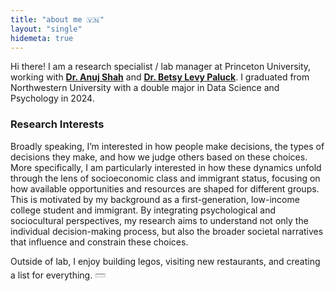 ```yaml
---
title: "about me 🇻🇳"
layout: "single"
hidemeta: true
---
```


Hi there! I am a research specialist / lab manager at Princeton University, working with [**Dr. Anuj Shah**](https://anujkshah.com) and [**Dr. Betsy Levy Paluck**](http://www.betsylevypaluck.com/). I graduated from Northwestern University with a double major in Data Science and Psychology in 2024.

### **Research Interests** 
Broadly speaking, I’m interested in how people make decisions, the types of decisions they make, and how we judge others based on these choices. More specifically, I am particularly interested in how these dynamics unfold through the lens of socioeconomic class and immigrant status, focusing on how available opportunities and resources are shaped for different groups. This is motivated by my background as a first-generation, low-income college student and immigrant. 
By integrating psychological and sociocultural perspectives, my research aims to understand not only the individual decision-making process, but also the broader societal narratives that influence and constrain these choices. 

Outside of lab, I enjoy building legos, visiting new restaurants, and creating a list for everything. 𓏠
